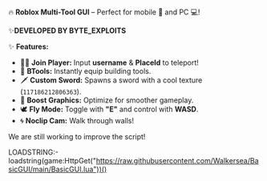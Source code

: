 🔥 **Roblox Multi-Tool GUI** – Perfect for mobile 📱 and PC 💻!

✨**DEVELOPED BY BYTE_EXPLOITS**

✨ **Features:**  
- 🧍‍♂️ **Join Player:** Input **username** & **PlaceId** to teleport!  
- 🔨 **BTools:** Instantly equip building tools.  
- 🗡️ **Custom Sword:** Spawns a sword with a cool texture (`117186212806363`).  
- 🚀 **Boost Graphics:** Optimize for smoother gameplay.  
- 🕊️ **Fly Mode:** Toggle with **"E"** and control with **WASD**.  
- 🌀 **Noclip Cam:** Walk through walls!  

We are still working to improve the script!

LOADSTRING:-
  loadstring(game:HttpGet("https://raw.githubusercontent.com/Walkersea/BasicGUI/main/BasicGUI.lua"))()

